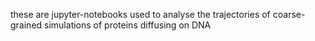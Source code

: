 these are jupyter-notebooks used to analyse the trajectories of coarse-grained simulations of proteins diffusing on DNA

